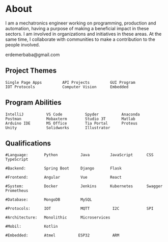 # About


<p align="left">
I am a mechatronics engineer working on programming, production and automation, having a purpose of making 
a beneficial impact in these sectors. I am involved in organizations and initiatives in these areas.
At the same time, I collaborate with communities to make a contribution to the people involved.
</p>
<p align="left">
 erdemerbaba@gmail.com
</p>

## Project Themes
 
```text
Single Page Apps         API Projects         GUI Program
IOT Protocols            Computer Vision      Embedded
```

## Program Abilities
 
```text
IntelliJ          VS Code          Spyder          Anaconda
Postman           Mobaxterm        Studio 3T       Matlab
Arduino IDE       MS Office        Tia Portal      Proteus
Unity             Solidworks       Illustrator
```
## Qualifications
 
```text
#Language:       Python          Java         JavaScript      CSS      TypeScript

#Backend:        Spring Boot     Django       Flask

#Frontend:       Angular         Vue          React

#System:         Docker          Jenkins      Kubernetes      Swagger  Prometheus

#Database:       MongoDB         MySQL

#Protocols:      IOT             MQTT          I2C            SPI

#Architecture:   Monolithic      Microservices  

#Mobil:          Kotlin

#Embedded:       Atmel          ESP32          ARM
```


